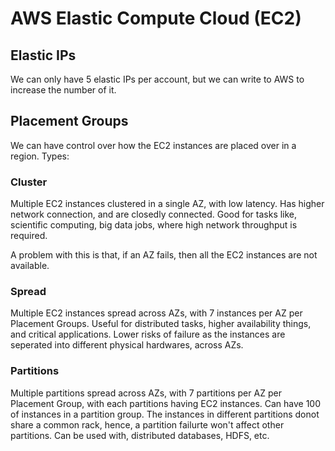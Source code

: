 # AWS Elastic Compute Cloud (EC2)


## Elastic IPs

We can only have 5 elastic IPs per account, but we can write to AWS to increase the number of it.


## Placement Groups
We can have control over how the EC2 instances are placed over in a region. Types:

### Cluster
Multiple EC2 instances clustered in a single AZ, with low latency. Has higher network connection, and are closedly connected. Good for tasks like, scientific computing, big data jobs, where high network throughput is required.

A problem with this is that, if an AZ fails, then all the EC2 instances are not available.

### Spread
Multiple EC2 instances spread across AZs, with 7 instances per AZ per Placement Groups. Useful for distributed tasks, higher availability things, and critical applications. Lower risks of failure as the instances are seperated into different physical hardwares, across AZs.

### Partitions
Multiple partitions spread across AZs, with 7 partitions per AZ per Placement Group, with each partitions having EC2 instances. Can have 100 of instances in a partition group. The instances in different partitions donot share a common rack, hence, a partition failurte won't affect other partitions. Can be used with, distributed databases, HDFS, etc.